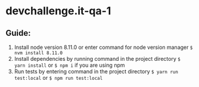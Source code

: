 # devchallenge.it-qa-1
## Guide:
1. Install node version 8.11.0 or enter command for node version manager `$ nvm install 8.11.0`
2. Install dependencies by running command in the project directory `$ yarn install` or `$ npm i` if you are using npm
3. Run tests by entering command in the project directory `$ yarn run test:local` or `$ npm run test:local`

<!-- ## Made an atempt to Dockerize application but haven't finished yet: -->
<!-- 1. Install latest Docker and Docker Compose
2. Run build command - `$ sudo docker-compose up`
3. Run container initialisation command - `$ sudo docker-compose up` -->